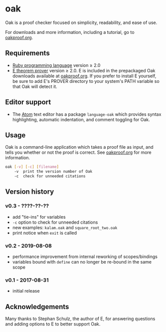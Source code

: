 # oak

Oak is a proof checker focused on simplicity, readability, and ease of use.

For downloads and more information, including a tutorial, go to [oakproof.org](http://oakproof.org/).

## Requirements

  * [Ruby programming language](http://ruby-lang.org/) version ≥ 2.0
  * [E theorem prover](http://eprover.org/) version ≥ 2.0.  E is included in the prepackaged Oak downloads available at [oakproof.org](http://oakproof.org/).  If you prefer to install E yourself, be sure to add E's PROVER directory to your system's PATH variable so that Oak will detect it.

## Editor support

  * The [Atom](https://atom.io/) text editor has a package `language-oak` which provides syntax highlighting, automatic indentation, and comment toggling for Oak.

## Usage

Oak is a command-line application which takes a proof file as input, and tells you whether or not the proof is correct.  See [oakproof.org](http://oakproof.org) for more information.

```bash
oak [-v] [-c] [filename]
    -v  print the version number of Oak
    -c  check for unneeded citations
```

## Version history

### v0.3 - ????-??-??
* add "tie-ins" for variables
* `-c` option to check for unneeded citations
* new examples: `kalam.oak` and `square_root_two.oak`
* print notice when `exit` is called

### v0.2 - 2019-08-08
* performance improvement from internal reworking of scopes/bindings
* variables bound with `define` can no longer be re-bound in the same scope

### v0.1 - 2017-08-31
* initial release

## Acknowledgements

Many thanks to Stephan Schulz, the author of E, for answering questions and adding options to E to better support Oak.
